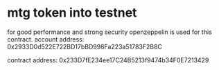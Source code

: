 # mtg token into testnet
for good performance and strong security openzeppelin is used for this contract.
account address: 0x2933D0d522E722BD17bBD998Fa223a51783F2B8C


contract address: 0x233D7fE234ee17C24B5213f9474b34F0E7213429

